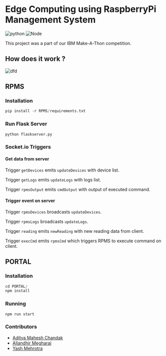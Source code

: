 # Edge Computing using RaspberryPi Management System

![python](https://img.shields.io/badge/python-3.5-blue) ![Node](https://img.shields.io/badge/node-11.8-green)

This project was a part of our IBM Make-A-Thon competition.

## How does it work ?

![dfd](https://raw.githubusercontent.com/adityachandak287/Make-A-Thon/master/Data%20Flow%20Triggers.jpg?token=AH6I55B76AXAB7FLVCVOCOC5Q6BFC)

## RPMS

### Installation

```python
pip install -r RPMS/requirements.txt
```

### Run Flask Server

```python
python flaskserver.py
```

### Socket.io Triggers

#### Get data from server

Trigger `getDevices` emits `updateDevices` with device list.

Trigger `getLogs` emits `updateLogs` with logs list.

Trigger `rpmsOutput` emits `cmdOutput` with output of executed command.

#### Trigger event on server

Trigger `rpmsDevices` broadcasts `updateDevices`.

Trigger `rpmsLogs` broadcasts `updateLogs`.

Trigger `reading` emits `newReading` with new reading data from client.

Trigger `execCmd` emits `rpmsCmd` which triggers RPMS to execute command on client.

## PORTAL

### Installation

```javascript
cd PORTAL/
npm install
```

### Running

```javascript
npm run start
```

### Contributors
- [Aditya Mahesh Chandak](https://github.com/adityachandak287)
- [Allandhir Megharaj](https://github.com/allandhir)
- [Yash Mehrotra](https://github.com/YashMeh)
